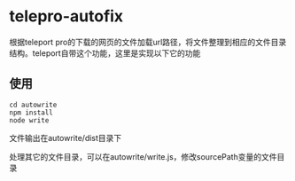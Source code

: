 # telepro-autofix
根据teleport pro的下载的网页的文件加载url路径，将文件整理到相应的文件目录结构。teleport自带这个功能，这里是实现以下它的功能

## 使用

```
cd autowrite
npm install
node write
```

文件输出在autowrite/dist目录下

处理其它的文件目录，可以在autowrite/write.js，修改sourcePath变量的文件目录